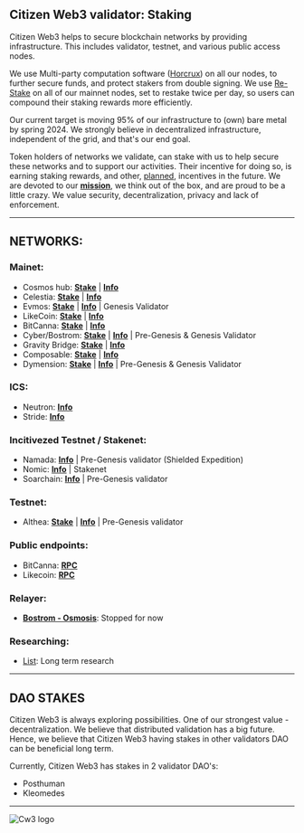 ## Citizen Web3 validator: Staking
Citizen Web3 helps to secure blockchain networks by providing infrastructure. This includes validator, testnet, and various public access nodes. 

We use Multi-party computation software ([Horcrux](https://github.com/strangelove-ventures/horcrux)) on all our nodes, to further secure funds, and protect stakers from double signing. We use [Re-Stake](https://restake.app/) on all of our mainnet nodes, set to restake twice per day, so users can compound their staking rewards more efficiently.

Our current target is moving 95% of our infrastructure to (own) bare metal by spring 2024. We strongly believe in decentralized infrastructure, independent of the grid, and that's our end goal.  

Token holders of networks we validate, can stake with us to help secure these networks and to support our activities. Their incentive for doing so, is earning staking rewards, and other, [planned](https://github.com/citizenweb3/super-pancake/issues), incentives in the future. We are devoted to our [**mission**](https://github.com/citizenweb3#tldr), we think out of the box, and are proud to be a little crazy. We value security, decentralization, privacy and lack of enforcement.

---------------------------------------

## NETWORKS:

### Mainet:
* Cosmos hub: [**Stake**](https://wallet.keplr.app/chains/cosmos-hub?modal=validator&chain=cosmoshub-4&validator_address=cosmosvaloper1e859xaue4k2jzqw20cv6l7p3tmc378pc3k8g2u&referral=true) | [**Info**](https://www.mintscan.io/cosmos/validators/cosmosvaloper1e859xaue4k2jzqw20cv6l7p3tmc378pc3k8g2u) 
* Celestia: [**Stake**](https://wallet.keplr.app/chains/celestia?modal=validator&chain=celestia&validator_address=celestiavaloper1m77eksxfz9q50qejnqf720sns7q0xtx8uzxnhs) | [**Info**](https://www.mintscan.io/cosmos/validators/cosmosvaloper1e859xaue4k2jzqw20cv6l7p3tmc378pc3k8g2u)
* Evmos: [**Stake**](https://wallet.keplr.app/chains/evmos?modal=validator&chain=evmos_9001-2&validator_address=evmosvaloper1mtwvpdd57gpkyejd566s24afr9zm5ryq8gwpvj&referral=true) | [**Info**](https://www.mintscan.io/evmos/validators/evmosvaloper1mtwvpdd57gpkyejd566s24afr9zm5ryq8gwpvj) | Genesis Validator
* LikeCoin: [**Stake**](https://wallet.keplr.app/chains/likecoin?modal=validator&chain=likecoin-mainnet-2&validator_address=likevaloper136r5phdpc02gmtmyampl9qkv0mdq385xxsaadu) | [**Info**](https://www.mintscan.io/likecoin/validators/likevaloper136r5phdpc02gmtmyampl9qkv0mdq385xxsaadu)
* BitCanna: [**Stake**](https://wallet.bitcanna.io/validators/bcnavaloper1ngt4atd3qlgcwfv7fkjdjxhz7k0vl2rejrvzye) | [**Info**](https://www.mintscan.io/bitcanna/validators/bcnavaloper1ngt4atd3qlgcwfv7fkjdjxhz7k0vl2rejrvzye)
* Cyber/Bostrom: [**Stake**](https://wallet.keplr.app/chains/bostrom?modal=validator&chain=bostrom&validator_address=bostromvaloper1f7nx65pmayfenpfwzwaamwas4ygmvalqj6dz5r&referral=true) | [**Info**](https://cyb.ai/network/bostrom/hero/bostromvaloper1f7nx65pmayfenpfwzwaamwas4ygmvalqj6dz5r) | Pre-Genesis & Genesis Validator
* Gravity Bridge: [**Stake**](https://wallet.keplr.app/chains/gravity-bridge?modal=validator&chain=gravity-bridge-3&validator_address=gravityvaloper1a00v3m5sthed82267gvdp2qt9czhjngg2djy8m) | [**Info**](https://www.mintscan.io/gravity-bridge/validators/gravityvaloper1a00v3m5sthed82267gvdp2qt9czhjngg2djy8m)
* Composable: [**Stake**](https://explorer.nodestake.org/composable/staking/centaurivaloper1u96ny0k6c9lnsr66q2hleyu58nhvuurk9rx0dk) | [**Info**](https://explorer.nodestake.org/composable/staking/centaurivaloper1u96ny0k6c9lnsr66q2hleyu58nhvuurk9rx0dk)
* Dymension: [**Stake**](https://portal.dymension.xyz/dymension/staking) | [**Info**](https://dymension.explorers.guru/validator/dymvaloper1z3et7f750ym0cnvxcp7f8lsyynnmk82ts8ljzg) | Pre-Genesis & Genesis Validator

### ICS:
* Neutron: [**Info**](https://www.mintscan.io/neutron/ics-validators/cosmosvaloper1e859xaue4k2jzqw20cv6l7p3tmc378pc3k8g2u) 
* Stride: [**Info**](https://www.mintscan.io/stride/ics-validators/cosmosvaloper1e859xaue4k2jzqw20cv6l7p3tmc378pc3k8g2u)

### Incitivezed Testnet / Stakenet:
* Namada: [**Info**](https://namada.explorers.guru/validators) | Pre-Genesis validator (Shielded Expedition)
* Nomic: [**Info**](https://nomic-explorer.quokkastake.io/nomic/staking/nomic1mk05ju8jq0mxzx3kfr0wcct8an2htjh53m4yk5) | Stakenet
* Soarchain: [**Info**](https://explorer.soarchain.com/soar/staking/soarvaloper1z66ujcpjxppue2u4pflwhakh0he4qup63586cx) | Pre-Genesis validator

### Testnet:
* Althea: [**Stake**](https://exp.nodeist.net/Althea/staking/altheavaloper15v29dfawte5hzv9xr72tfcxwp679u7agvhhmkn) | [**Info**](https://exp.nodeist.net/Althea/staking/altheavaloper15v29dfawte5hzv9xr72tfcxwp679u7agvhhmkn) | Pre-Genesis validator

### Public endpoints:
* BitCanna: [**RPC**](http://rpc.bitcanna.citizencosmos.space/)
* Likecoin: [**RPC**](http://51.159.223.25:28657)

### Relayer:
* [**Bostrom - Osmosis**](https://mapofzones.com/zones/bostrom/peers?columnKey=ibcVolumeIn&period=24h): Stopped for now

### Researching:
* [List](https://github.com/citizenweb3/staking/issues/44): Long term research 

---------------------------------------

## DAO STAKES
Citizen Web3 is always exploring possibilities. One of our strongest value - decentralization. We believe that distributed validation has a big future. Hence, we believe that Citizen Web3 having stakes in other validators DAO can be beneficial long term. 

Currently, Citizen Web3 has stakes in 2 validator DAO's:

- Posthuman 
- Kleomedes

--------------------------------------

![Cw3 logo](https://github.com/citizenweb3/staking/assets/7550961/0d411760-722f-416d-9b6e-21e285a37457)

